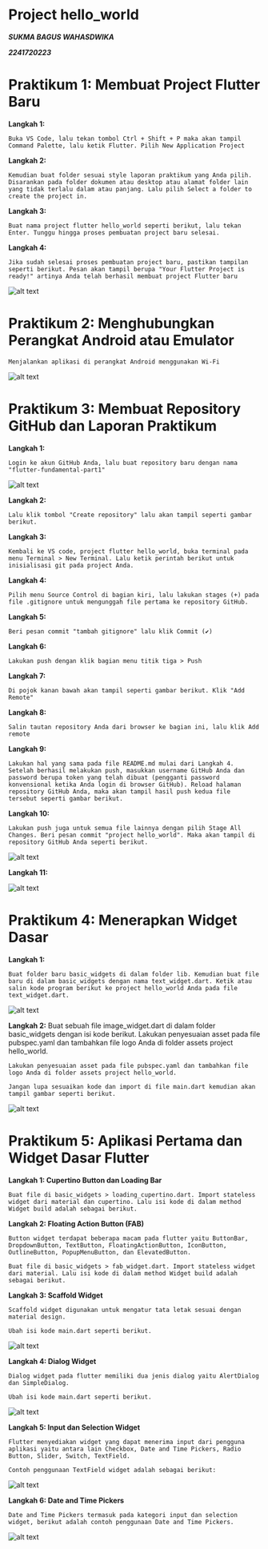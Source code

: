 # Project hello_world

***SUKMA BAGUS WAHASDWIKA***

***2241720223***

# Praktikum 1: Membuat Project Flutter Baru

**Langkah 1:**

    Buka VS Code, lalu tekan tombol Ctrl + Shift + P maka akan tampil Command Palette, lalu ketik Flutter. Pilih New Application Project

**Langkah 2:**

    Kemudian buat folder sesuai style laporan praktikum yang Anda pilih. Disarankan pada folder dokumen atau desktop atau alamat folder lain yang tidak terlalu dalam atau panjang. Lalu pilih Select a folder to create the project in.

**Langkah 3:**

    Buat nama project flutter hello_world seperti berikut, lalu tekan Enter. Tunggu hingga proses pembuatan project baru selesai.

**Langkah 4:**

    Jika sudah selesai proses pembuatan project baru, pastikan tampilan seperti berikut. Pesan akan tampil berupa "Your Flutter Project is ready!" artinya Anda telah berhasil membuat project Flutter baru

![alt text](<Screenshot 2024-09-27 095954.png>)

# Praktikum 2: Menghubungkan Perangkat Android atau Emulator

    Menjalankan aplikasi di perangkat Android menggunakan Wi-Fi

![alt text](<Screenshot 2024-10-04 013314.png>)


# Praktikum 3: Membuat Repository GitHub dan Laporan Praktikum

**Langkah 1:**

    Login ke akun GitHub Anda, lalu buat repository baru dengan nama "flutter-fundamental-part1"

![alt text](<Screenshot 2024-10-04 020006.png>)

**Langkah 2:**

    Lalu klik tombol "Create repository" lalu akan tampil seperti gambar berikut.

**Langkah 3:**

    Kembali ke VS code, project flutter hello_world, buka terminal pada menu Terminal > New Terminal. Lalu ketik perintah berikut untuk inisialisasi git pada project Anda.

**Langkah 4:**

    Pilih menu Source Control di bagian kiri, lalu lakukan stages (+) pada file .gitignore untuk mengunggah file pertama ke repository GitHub.

**Langkah 5:**

    Beri pesan commit "tambah gitignore" lalu klik Commit (✔)

**Langkah 6:**

    Lakukan push dengan klik bagian menu titik tiga > Push

**Langkah 7:**

    Di pojok kanan bawah akan tampil seperti gambar berikut. Klik "Add Remote"

**Langkah 8:**

    Salin tautan repository Anda dari browser ke bagian ini, lalu klik Add remote

**Langkah 9:**

    Lakukan hal yang sama pada file README.md mulai dari Langkah 4. Setelah berhasil melakukan push, masukkan username GitHub Anda dan password berupa token yang telah dibuat (pengganti password konvensional ketika Anda login di browser GitHub). Reload halaman repository GitHub Anda, maka akan tampil hasil push kedua file tersebut seperti gambar berikut.



**Langkah 10:**

    Lakukan push juga untuk semua file lainnya dengan pilih Stage All Changes. Beri pesan commit "project hello_world". Maka akan tampil di repository GitHub Anda seperti berikut.

![alt text](<Screenshot 2024-10-04 020057.png>)

**Langkah 11:**

![alt text](<Screenshot 2024-10-04 093823-2.png>)

# Praktikum 4: Menerapkan Widget Dasar

**Langkah 1:**

    Buat folder baru basic_widgets di dalam folder lib. Kemudian buat file baru di dalam basic_widgets dengan nama text_widget.dart. Ketik atau salin kode program berikut ke project hello_world Anda pada file text_widget.dart.

![alt text](<Screenshot 2024-10-04 100707.png>)

**Langkah 2:**
    Buat sebuah file image_widget.dart di dalam folder basic_widgets dengan isi kode berikut.
    Lakukan penyesuaian asset pada file pubspec.yaml dan tambahkan file logo Anda di folder assets project hello_world.

    Lakukan penyesuaian asset pada file pubspec.yaml dan tambahkan file logo Anda di folder assets project hello_world.

    Jangan lupa sesuaikan kode dan import di file main.dart kemudian akan tampil gambar seperti berikut.

![alt text](<Screenshot 2024-10-04 102109.png>)

# Praktikum 5: Aplikasi Pertama dan Widget Dasar Flutter

**Langkah 1: Cupertino Button dan Loading Bar**

    Buat file di basic_widgets > loading_cupertino.dart. Import stateless widget dari material dan cupertino. Lalu isi kode di dalam method Widget build adalah sebagai berikut.

**Langkah 2: Floating Action Button (FAB)**

    Button widget terdapat beberapa macam pada flutter yaitu ButtonBar, DropdownButton, TextButton, FloatingActionButton, IconButton, OutlineButton, PopupMenuButton, dan ElevatedButton.

    Buat file di basic_widgets > fab_widget.dart. Import stateless widget dari material. Lalu isi kode di dalam method Widget build adalah sebagai berikut.

**Langkah 3: Scaffold Widget**

    Scaffold widget digunakan untuk mengatur tata letak sesuai dengan material design.

    Ubah isi kode main.dart seperti berikut.

![alt text](image.png)

**Langkah 4: Dialog Widget**

    Dialog widget pada flutter memiliki dua jenis dialog yaitu AlertDialog dan SimpleDialog.

    Ubah isi kode main.dart seperti berikut.

![alt text](image-1.png)

**Langkah 5: Input dan Selection Widget**

    Flutter menyediakan widget yang dapat menerima input dari pengguna aplikasi yaitu antara lain Checkbox, Date and Time Pickers, Radio Button, Slider, Switch, TextField.

    Contoh penggunaan TextField widget adalah sebagai berikut:

![alt text](image-2.png)

**Langkah 6: Date and Time Pickers**

    Date and Time Pickers termasuk pada kategori input dan selection widget, berikut adalah contoh penggunaan Date and Time Pickers.

![alt text](image-3.png)
    